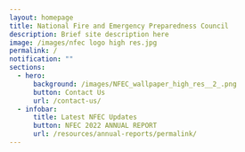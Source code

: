 ```yaml
---
layout: homepage
title: National Fire and Emergency Preparedness Council
description: Brief site description here
image: /images/nfec logo high res.jpg
permalink: /
notification: ""
sections:
  - hero:
      background: /images/NFEC_wallpaper_high_res__2_.png
      button: Contact Us
      url: /contact-us/
  - infobar:
      title: Latest NFEC Updates
      button: NFEC 2022 ANNUAL REPORT
      url: /resources/annual-reports/permalink/
---
```

